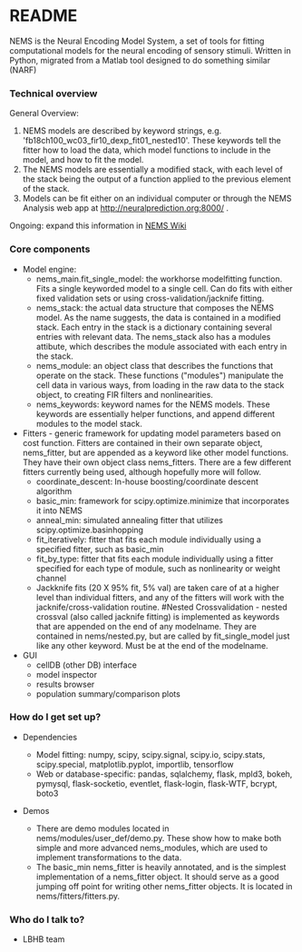 # README #

NEMS is the Neural Encoding Model System, a set of tools for fitting computational models for the neural encoding of sensory stimuli.  Written in Python, migrated from a Matlab tool designed to do something similar (NARF)

### Technical overview ###

General Overview: 

1. NEMS models are described by keyword strings, e.g. 'fb18ch100_wc03_fir10_dexp_fit01_nested10'. These keywords tell the fitter how to load the data, which model functions to include in the model, and how to fit the model. 
2. The NEMS models are essentially a modified stack, with each level of the stack being the output of a function applied to the previous element of the stack.  
3. Models can be fit either on an individual computer or through the NEMS Analysis web app at http://neuralprediction.org:8000/ .
 

Ongoing: expand this information in [NEMS Wiki](https://bitbucket.org/lbhb/nems/wiki/Home)

### Core components ###

* Model engine:
    * nems_main.fit_single_model: the workhorse modelfitting function. Fits a single keyworded model to a single cell. Can do fits with either fixed validation sets or using cross-validation/jacknife fitting.
    * nems_stack: the actual data structure that composes the NEMS model. As the name suggests, the data is contained in a modified stack. Each entry in the stack is a dictionary containing several entries with relevant data. The nems_stack also has a modules attibute, which describes the module associated with each entry in the stack. 
    * nems_module: an object class that describes the functions that operate on the stack. These functions ("modules") manipulate the cell data in various ways, from loading in the raw data to the stack object, to creating FIR filters and nonlinearities. 
    * nems_keywords: keyword names for the NEMS models. These keywords are essentially helper functions, and append different modules to the model stack.
* Fitters - generic framework for updating model parameters based on cost function. Fitters are contained in their own separate object, nems_fitter, but are appended as a keyword like other model functions. They have their own object class nems_fitters. There are a few different fitters currently being used, although hopefully more will follow.
    * coordinate_descent: In-house boosting/coordinate descent algorithm
    * basic_min: framework for scipy.optimize.minimize that incorporates it into NEMS
    * anneal_min: simulated annealing fitter that utilizes scipy.optimize.basinhopping
    * fit_iteratively: fitter that fits each module individually using a specified fitter, such as basic_min
    * fit_by_type: fitter that fits each module individually using a fitter specified for each type of module, such as nonlinearity or weight channel
    * Jackknife fits (20 X 95% fit, 5% val) are taken care of at a higher level than individual fitters, and any of the fitters will work with the jacknife/cross-validation routine. 
#Nested Crossvalidation - nested crossval (also called jacknife fitting) is implemented as keywords that are appended on the end of any modelname. They are contained in nems/nested.py, but are called by fit_single_model just like any other keyword. Must be at the end of the modelname. 
* GUI
    * cellDB (other DB) interface
    * model inspector
    * results browser
    * population summary/comparison plots

### How do I get set up? ###

* Dependencies

    * Model fitting: numpy, scipy, scipy.signal, scipy.io, scipy.stats, scipy.special, matplotlib.pyplot, importlib, tensorflow
    * Web or database-specific: pandas, sqlalchemy, flask, mpld3, bokeh, pymysql, flask-socketio, eventlet, flask-login, flask-WTF, bcrypt, boto3

* Demos

    * There are demo modules located in nems/modules/user_def/demo.py. These show how to make both simple and more advanced nems_modules, which are used to implement transformations to the data.
    * The basic_min nems_fitter is heavily annotated, and is the simplest implementation of a nems_fitter object. It should serve as a good jumping off point for writing other nems_fitter objects. It is located in nems/fitters/fitters.py.
    
### Who do I talk to? ###

* LBHB team